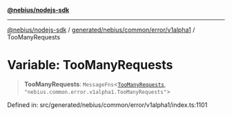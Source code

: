 [**@nebius/nodejs-sdk**](../../../../../../README.md)

***

[@nebius/nodejs-sdk](../../../../../../README.md) / [generated/nebius/common/error/v1alpha1](../README.md) / TooManyRequests

# Variable: TooManyRequests

> **TooManyRequests**: `MessageFns`\<[`TooManyRequests`](../interfaces/TooManyRequests.md), `"nebius.common.error.v1alpha1.TooManyRequests"`\>

Defined in: src/generated/nebius/common/error/v1alpha1/index.ts:1101
